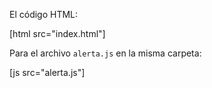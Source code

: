 El código HTML:

[html src="index.html"]

Para el archivo `alerta.js` en la misma carpeta:

[js src="alerta.js"]
